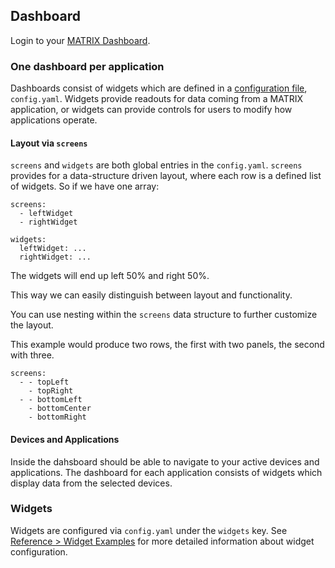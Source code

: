 ## Dashboard

Login to your [MATRIX Dashboard](http://dash.matrix.one).

### One dashboard per application
Dashboards consist of widgets which are defined in a [configuration file](configuration.yaml), `config.yaml`. Widgets provide readouts for data coming from a MATRIX application, or widgets can provide controls for users to modify how applications operate.

#### Layout via `screens`
`screens` and `widgets` are both global entries in the `config.yaml`. `screens` provides for a data-structure driven layout, where each row is a defined list of widgets. So if we have one array:

```
screens:
  - leftWidget
  - rightWidget

widgets:
  leftWidget: ...
  rightWidget: ...
```
The widgets will end up left 50% and right 50%.

This way we can easily distinguish between layout and functionality.

You can use nesting within the `screens` data structure to further customize the layout.

This example would produce two rows, the first with two panels, the second with three.

```
screens:
  - - topLeft
    - topRight
  - - bottomLeft
    - bottomCenter
    - bottomRight
```


#### Devices and Applications
Inside the dahsboard should be able to navigate to your active devices and applications. The dashboard for each application consists of widgets which display data from the selected devices.

### Widgets
Widgets are configured via `config.yaml` under the `widgets` key.
See [Reference > Widget Examples](../reference/widgets.md) for more detailed information about widget configuration.

